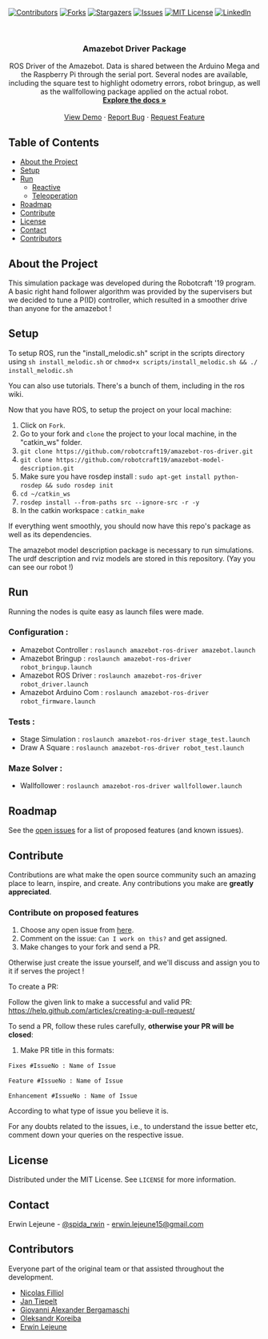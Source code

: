 [![Contributors][contributors-shield]][contributors-url]
[![Forks][forks-shield]][forks-url]
[![Stargazers][stars-shield]][stars-url]
[![Issues][issues-shield]][issues-url]
[![MIT License][license-shield]][license-url]
[![LinkedIn][linkedin-shield]][linkedin-url]

<br />
<p align="center">
  <a href="https://github.com/robotcraft19/amazebot-ros-driver>
    <img src="res/logo_amazebot.png" alt="Logo" width="100" height="100">
  </a>

  <h3 align="center">Amazebot Driver Package</h3>

  <p align="center">
    ROS Driver of the Amazebot. Data is shared between the Arduino Mega and the Raspberry Pi through the serial port. Several nodes are available, including the square test to highlight odometry errors, robot bringup, as well as the wallfollowing package applied on the actual robot.
    <br />
    <a href="https://github.com/robotcraft19/amazebot-ros-driver"><strong>Explore the docs »</strong></a>
    <br />
    <br />
    <a href="https://github.com/robotcraft19/amazebot-ros-driver">View Demo</a>
    ·
    <a href="https://github.com/robotcraft19/amazebot-ros-driver/issues">Report Bug</a>
    ·
    <a href="https://github.com/robotcraft19/amazebot-ros-driver/issues">Request Feature</a>
  </p>
</p>

## Table of Contents

* [About the Project](#about-the-project)
* [Setup](#setup)
* [Run](#run)
  * [Reactive](#reactive-navigation)
  * [Teleoperation](#teleoperation)
* [Roadmap](#roadmap)
* [Contribute](#contribute)
* [License](#license)
* [Contact](#contact)
* [Contributors](#contributors)

## About the Project

<p align="center">
  <a href="https://github.com/robotcraft19/amazebot-ros-driver>
    <img src="res/maze.png" alt="About" width="300" height="160">
  </a>
</p>

This simulation package was developed during the Robotcraft '19 program. A basic right hand follower algorithm was provided by the supervisers but we decided to tune a P(ID) controller, which resulted in a smoother drive than anyone for the amazebot ! 

## Setup

To setup ROS, run the "install_melodic.sh" script in the scripts directory using `sh install_melodic.sh` or `chmod+x scripts/install_melodic.sh && ./ install_melodic.sh`

You can also use tutorials. There's a bunch of them, including in the ros wiki.

Now that you have ROS, to setup the project on your local machine:

1. Click on `Fork`.
2. Go to your fork and `clone` the project to your local machine, in the "catkin_ws" folder.
3. `git clone https://github.com/robotcraft19/amazebot-ros-driver.git`
4. `git clone https://github.com/robotcraft19/amazebot-model-description.git`
5. Make sure you have rosdep install : `sudo apt-get install python-rosdep && sudo rosdep init`
6. `cd ~/catkin_ws`
7. `rosdep install --from-paths src --ignore-src -r -y`
8. In the catkin workspace : `catkin_make`

If everything went smoothly, you should now have this repo's package as well as its dependencies.

The amazebot model description package is necessary to run simulations. The urdf description and rviz models are stored in this repository. (Yay you can see our robot !)

## Run

Running the nodes is quite easy as launch files were made. 

### Configuration :

- Amazebot Controller : `roslaunch amazebot-ros-driver amazebot.launch`
- Amazebot Bringup : `roslaunch amazebot-ros-driver robot_bringup.launch`
- Amazebot ROS Driver : `roslaunch amazebot-ros-driver robot_driver.launch`
- Amazebot Arduino Com : `roslaunch amazebot-ros-driver robot_firmware.launch`

### Tests :

- Stage Simulation : `roslaunch amazebot-ros-driver stage_test.launch`
- Draw A Square :  `roslaunch amazebot-ros-driver robot_test.launch`

### Maze Solver :

- Wallfollower :  `roslaunch amazebot-ros-driver wallfollower.launch`

## Roadmap

See the [open issues](https://github.com/robotcraft19/amazebot-ros-driver/issues) for a list of proposed features (and known issues).

## Contribute

Contributions are what make the open source community such an amazing place to learn, inspire, and create. Any contributions you make are **greatly appreciated**.

### Contribute on proposed features

1. Choose any open issue from [here](https://github.com/robotcraft19/amazebot-ros-driver/issues). 
2. Comment on the issue: `Can I work on this?` and get assigned.
3. Make changes to your fork and send a PR.

Otherwise just create the issue yourself, and we'll discuss and assign you to it if serves the project !

To create a PR:

Follow the given link to make a successful and valid PR: https://help.github.com/articles/creating-a-pull-request/

To send a PR, follow these rules carefully, **otherwise your PR will be closed**:

1. Make PR title in this formats: 
```
Fixes #IssueNo : Name of Issue
``` 
```
Feature #IssueNo : Name of Issue
```
```
Enhancement #IssueNo : Name of Issue
```

According to what type of issue you believe it is.

For any doubts related to the issues, i.e., to understand the issue better etc, comment down your queries on the respective issue.

## License

Distributed under the MIT License. See `LICENSE` for more information.

## Contact

Erwin Lejeune - [@spida_rwin](https://twitter.com/spida_rwin) - erwin.lejeune15@gmail.com

## Contributors

Everyone part of the original team or that assisted throughout the development.

- [Nicolas Filliol](https://github.com/nicofilliol)
- [Jan Tiepelt](https://github.com/jantiepelt)
- [Giovanni Alexander Bergamaschi](https://github.com/alexbergamaschi)
- [Oleksandr Koreiba](https://github.com/paradauz)
- [Erwin Lejeune](https://github.com/Guilyx)

[contributors-shield]: https://img.shields.io/github/contributors/robotcraft19/amazebot-ros-driver.svg?style=flat-square
[contributors-url]: https://github.com/robotcraft19/amazebot-ros-driver/graphs/contributors
[forks-shield]: https://img.shields.io/github/forks/robotcraft19/amazebot-ros-driver.svg?style=flat-square
[forks-url]: https://github.com/robotcraft19/amazebot-ros-driver/network/members
[stars-shield]: https://img.shields.io/github/stars/robotcraft19/amazebot-ros-driver.svg?style=flat-square
[stars-url]: https://github.com/robotcraft19/amazebot-ros-driver/stargazers
[issues-shield]: https://img.shields.io/github/issues/robotcraft19/amazebot-ros-driver.svg?style=flat-square
[issues-url]: https://github.com/robotcraft19/amazebot-ros-driver/issues
[license-shield]: https://img.shields.io/github/license/robotcraft19/amazebot-ros-driver.svg?style=flat-square
[license-url]: https://github.com/robotcraft19/amazebot-ros-driver/blob/master/LICENSE.md
[linkedin-shield]: https://img.shields.io/badge/-LinkedIn-black.svg?style=flat-square&logo=linkedin&colorB=555
[linkedin-url]: https://linkedin.com/in/erwinlejeune-lkn
